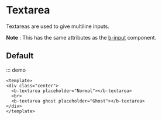# Textarea

Textareas are used to give multiline inputs.

**Note** : This has the same attributes as the [b-input](../Input) component.

## Default

::: demo
```vue
<template>
<div class="center">
  <b-textarea placeholder="Normal"></b-textarea>
  <br>
  <b-textarea ghost placeholder="Ghost"></b-textarea>
</div>
</template>
